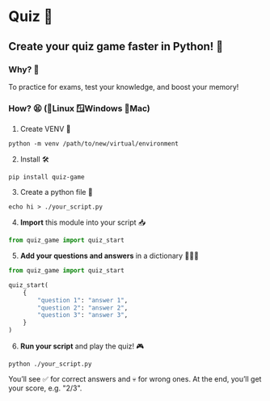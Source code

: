 # Quiz 🎯

## Create your quiz game faster in Python! 🎴

### Why? 🥺

To practice for exams, test your knowledge, and boost your memory!

### How? 😫 (🐧Linux 🪟Windows 🍏Mac)

1. Create VENV 👾

```shell
python -m venv /path/to/new/virtual/environment
```

2. Install 🛠️

```shell
pip install quiz-game
```

3. Create a python file 📁

```shell
echo hi > ./your_script.py
```

4. **Import** this module into your script 📥

```py
from quiz_game import quiz_start
```

5. **Add your questions and answers** in a dictionary 👨🏻‍💻

```py
from quiz_game import quiz_start

quiz_start(
    {
        "question 1": "answer 1",
        "question 2": "answer 2",
        "question 3": "answer 3",
    }
)
```

6. **Run your script** and play the quiz! 🎮

```
python ./your_script.py
```

You’ll see ✅ for correct answers and 💀 for wrong ones.
At the end, you’ll get your score, e.g. "2/3".
